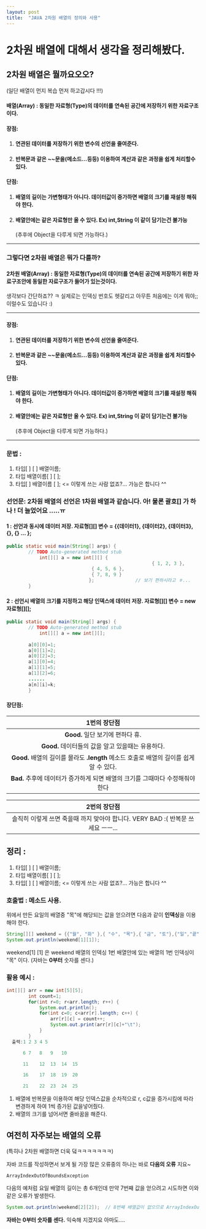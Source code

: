 ```yaml
---
layout: post
title:  "JAVA 2차원 배열의 정의와 사용"
---
```


# 2차원 배열에 대해서 생각을 정리해봤다.



## 2차원 배열은 뭘까요오오?







(일단 배열이 먼지 복습 먼저 하고갑시다 !!!)









#### 배열(Array) : 동일한 자료형(Type)의 데이터를 연속된 공간에 저장하기 위한 **자료구조이다.**



#### 장점:

1. #### 연관된 데이터를 저장하기 위한 변수의 선언을 줄여준다.

2. #### 반복문과 같은 ~~문을(메소드...등등) 이용하여 계산과 같은 과정을 쉽게 처리할수 있다. 



#### 단점:

1. #### 배열의 길이는 가변형태가 아니다. 데이터값이 증가하면 배열의 크기를 재설정 해줘야 한다.

2. #### 배열안에는 같은 자료형만 올 수 있다. Ex) int,String 이 같이 담기는건 불가능 

   (추후에 Object을 다루게 되면 가능하다.)







---



### 그렇다면 2차원 배열은 뭐가 다를까?

 

#### 2차원 배열(Array) : 동일한 자료형(Type)의 데이터를 연속된 공간에 저장하기 위한 자료구조안에 동일한 자료구조가 들어가 있는것이다. 



생각보다 간단하죠?? ㅋ 실제로는 인덱싱 번호도 헷갈리고 아무튼 처음에는 이게 뭐야;; 이럴수도 있습니다 :)



---







#### 장점:

1. #### 연관된 데이터를 저장하기 위한 변수의 선언을 줄여준다.

2. #### 반복문과 같은 ~~문을(메소드...등등) 이용하여 계산과 같은 과정을 쉽게 처리할수 있다. 



#### 단점:

1. #### 배열의 길이는 가변형태가 아니다. 데이터값이 증가하면 배열의 크기를 재설정 해줘야 한다.

2. #### 배열안에는 같은 자료형만 올 수 있다. Ex) int,String 이 같이 담기는건 불가능 

   (추후에 Object을 다루게 되면 가능하다.)







---

### 문법 : 

1. 타입[ ] [ ] 배열이름;
2. 타입 배열이름[ ] [ ];
3. 타입[ ] 배열이름 [ ];   <= 이렇게 쓰는 사람 없죠?... 가능은 합니다 ^^







### 선언문:   2차원 배열의 선언은 1차원 배열과 같습니다. 아! 물론 괄호[] 가 하나 !  더 늘었어요 .....ㅠ

#### 1 : 선언과 동시에 데이터 저장.   **자료형[][] 변수 = {{데이터1}, {데이터2}, {데이터3}, {}, {} ... };**

```java
public static void main(String[] args) {
		// TODO Auto-generated method stub
			int[][] a = new int[][] { 
        											 { 1, 2, 3 },
                               { 4, 5, 6 }, 
                               { 7, 8, 9 } 
                              };               // 보기 편하시라고 ㅎ...
	    }
```



#### 2 : 선언시 배열의 크기를 지정하고 해당 인덱스에 데이터 저장. **자료형[][] 변수 = new 자료형[][];** 

```java
public static void main(String[] args) {
		// TODO Auto-generated method stub
			int[][] a = new int[][];
  	
  		a[0][0]=1;
  		a[0][1]=2;
  		a[0][2]=3;
  		a[1][0]=4;
  		a[1][1]=5;
  		a[1][2]=6;
  		......
  		a[n][i]=k;      
	    }
```





#### 장단점:

|                         1번의 장단점                         |
| :----------------------------------------------------------: |
|              **Good.**  일단 보기에 편하다 휴.               |
|      **Good.** 데이터들의 값을 알고 있을때는 유용하다.       |
| **Good.** 배열의 길이를 몰라도 **.length** 메소드 호출로 배열의 길이를 쉽게 알 수 있다. |
| **Bad.** 추후에 데이터가 증가하게 되면 배열의 크기를 그때마다 수정해줘야 한다 |



|                         2번의 장단점                         |
| :----------------------------------------------------------: |
| 솔직히 이렇게 쓰면 죽을때 까지 맞아야 합니다. VERY BAD :(  반복문 쓰세요 ㅡㅡ... |



## 정리 : 

1. 타입[ ] [ ] 배열이름;
2. 타입 배열이름[ ] [ ];
3. 타입[ ] [ ] 배열이름;   <= 이렇게 쓰는 사람 없죠?... 가능은 합니다 ^^



### 호출법 :  메소드 사용.  

위에서 만든 요일의 배열중 "목"에 해당되는 값을 얻으려면 다음과 같이 **인덱싱**을 이용해야 한다.

```java
String[][] weekend = {{"월", "화" },{ "수", "목"},{ "금", "토"},{"일","끝"}};
System.out.println(weekend[1][1]);
```

weekend[1] [1]  은 weekend 배열의 인덱싱 1번 배열안에 있는 배열의 1번 인덱싱이 "목" 이다.  (자바는 **0부터** 숫자를 센다.)





### 활용 예시 :  

```java
int[][] arr = new int[5][5];
		int count=1;
		for(int r=0; r<arr.length; r++) {
			System.out.println();
			for(int c=0; c<arr[r].length; c++) {
				arr[r][c] = count++;
				System.out.print(arr[r][c]+"\t");
			}
		}
  출력:1 2 3 4 5	

      6	7	8	9	10	

      11	12	13	14	15	

      16	17	18	19	20	

      21	22	23	24	25
```



1. 배열에 반복문을 이용하여 해당 인덱스값을 순차적으로 r, c값을 증가시킴에 따라 변경하게 하여 1씩 증가된 값을넣어줬다.
2. 배열의 크기를 넘어서면 줄바꿈을 해준다.













## 여전히 자주보는 배열의 오류

(특히나 2차원 배열하면 더욱 덬ㅋㅋㅋㅋㅋㅋㅋ)

자바 코드를 작성하면서 보게 될 가장 많은 오류중의 하나는 바로 **다음의 오류** 지요~

```no-highlight
ArrayIndexOutOfBoundsException
```

다음의 예처럼 요일 배열의 길이는 총 6개인데 만약 7번째 값을 얻으려고 시도하면 이와 같은 오류가 발생한다.

```java
System.out.println(weekend[2][2]);  // 8번째 배열값이 없으므로 ArrayIndexOutOfBoundsException 오류가 발생한다.
```

**자바는 0부터 숫자를 센다.** 익숙해 지겠지요 아마도....
